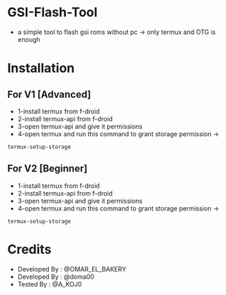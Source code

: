 # GSI-Flash-Tool
- a simple tool to flash gsi roms without pc -> only termux and OTG is enough

# Installation 
## For V1 [Advanced]
- 1-install termux from f-droid
- 2-install termux-api from f-droid
- 3-open termux-api and give it permissions
- 4-open termux and run this command to grant storage permission ->
```env
termux-setup-storage
```

## For V2 [Beginner]
- 1-install termux from f-droid
- 2-install termux-api from f-droid
- 3-open termux-api and give it permissions
- 4-open termux and run this command to grant storage permission ->
```env
termux-setup-storage
```

# Credits 
- Developed By : @OMAR_EL_BAKERY
- Developed By : @doma00
- Tested By : @A_KOJ0
